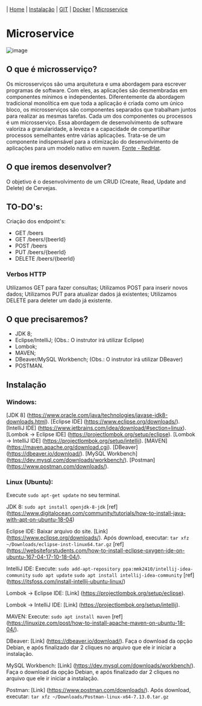 | [Home](https://gabrielbabler.github.io/handson_microservice/) | [Instalação](https://gabrielbabler.github.io/handson_microservice/config) | [GIT](https://gabrielbabler.github.io/handson_microservice/git) | [Docker](https://gabrielbabler.github.io/handson_microservice/docker) | [Microservice](https://gabrielbabler.github.io/handson_microservice/microservice/)

# Microservice
![image](https://user-images.githubusercontent.com/20668748/79121059-ca2a5a00-7d6a-11ea-894b-4a5eaca061c8.png)


## O que é microsserviço?

Os microsserviços são uma arquitetura e uma abordagem para escrever programas de software. Com eles, as aplicações são desmembradas em componentes mínimos e independentes. 
Diferentemente da abordagem tradicional monolítica em que toda a aplicação é criada como um único bloco, os microsserviços são componentes separados que trabalham juntos para realizar as mesmas tarefas.
Cada um dos componentes ou processos é um microsserviço. 
Essa abordagem de desenvolvimento de software valoriza a granularidade, a leveza e a capacidade de compartilhar processos semelhantes entre várias aplicações. 
Trata-se de um componente indispensável para a otimização do desenvolvimento de aplicações para um modelo nativo em nuvem. [Fonte - RedHat](https://www.redhat.com/pt-br/topics/microservices).

## O que iremos desenvolver?

O objetivo é o desenvolvimento de um CRUD (Create, Read, Update and Delete) de Cervejas.

## TO-DO's:

Criação dos endpoint's:
 - GET /beers
 - GET /beers/{beerId}
 - POST /beers
 - PUT /beers/{beerId}
 - DELETE /beers/{beerId}
 
### Verbos HTTP
Utilizamos GET para fazer consultas;
Utilizamos POST para inserir novos dados;
Utilizamos PUT para atualizar dados já existentes;
Utilizamos DELETE para deleter um dado já existente.

## O que precisaremos?

- JDK 8;
- Eclipse/IntelliJ; (Obs.: O instrutor irá utilizar Eclipse)
- Lombok;
- MAVEN;
- DBeaver/MySQL Workbench; (Obs.: O instrutor irá utilizar DBeaver)
- POSTMAN.

## Instalação

### Windows:

[JDK 8] (https://www.oracle.com/java/technologies/javase-jdk8-downloads.html).
[Eclipse IDE] (https://www.eclipse.org/downloads/).
[IntelliJ IDE] (https://www.jetbrains.com/idea/download/#section=linux).
[Lombok -> Eclipse IDE] (https://projectlombok.org/setup/eclipse).
[Lombok -> IntelliJ IDE] (https://projectlombok.org/setup/intellij).
[MAVEN] (https://maven.apache.org/download.cgi).
[DBeaver] (https://dbeaver.io/download/).
[MySQL Workbench] (https://dev.mysql.com/downloads/workbench/).
[Postman] (https://www.postman.com/downloads/).

### Linux (Ubuntu):

Execute `sudo apt-get update` no seu terminal.

JDK 8: `sudo apt install openjdk-8-jdk`
[ref] (https://www.digitalocean.com/community/tutorials/how-to-install-java-with-apt-on-ubuntu-18-04)

Eclipse IDE: 
Baixar arquivo do site. [Link] (https://www.eclipse.org/downloads/).
Após download, executar: `tar xfz ~/Downloads/eclipse-inst-linux64.tar.gz`
[ref] (https://websiteforstudents.com/how-to-install-eclipse-oxygen-ide-on-ubuntu-167-04-17-10-18-04/).

IntelliJ IDE:
Execute: 
`sudo add-apt-repository ppa:mmk2410/intellij-idea-community`
`sudo apt update`
`sudo apt install intellij-idea-community`
[ref] (https://itsfoss.com/install-intellij-ubuntu-linux/)

Lombok -> Eclipse IDE:
[Link] (https://projectlombok.org/setup/eclipse).

Lombok -> IntelliJ IDE:
[Link] (https://projectlombok.org/setup/intellij).

MAVEN:
Execute: `sudo apt install maven`
[ref] (https://linuxize.com/post/how-to-install-apache-maven-on-ubuntu-18-04/).

DBeaver:
[Link] (https://dbeaver.io/download/). 
Faça o download da opção Debian, e após finalizado dar 2 cliques no arquivo que ele ir iniciar a instalação.

MySQL Workbench:
[Link] (https://dev.mysql.com/downloads/workbench/).
Faça o download da opção Debian, e após finalizado dar 2 cliques no arquivo que ele ir iniciar a instalação.

Postman:
[Link] (https://www.postman.com/downloads/).
Após download, executar: `tar xfz ~/Downloads/Postman-linux-x64-7.13.0.tar.gz`
